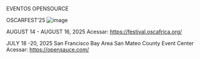 EVENTOS OPENSOURCE


OSCARFEST’25
![image](https://github.com/user-attachments/assets/a26b51cb-6b62-449f-a5d3-af077cbce49b)



AUGUST 14 - AUGUST 16, 2025
Acessar: https://festival.oscafrica.org/ 



JULY 18 -20, 2025
San Francisco Bay Area
San Mateo County Event Center
Acessar: https://opensauce.com/ 
